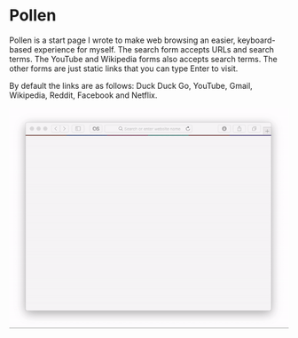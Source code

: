 # Pollen

Pollen is a start page I wrote to make web browsing an easier, keyboard-based experience for myself.  The search form accepts URLs and search terms.  The YouTube and Wikipedia forms also accepts search terms.  The other forms are just static links that you can type Enter to visit.

By default the links are as follows:  Duck Duck Go, YouTube, Gmail, Wikipedia, Reddit, Facebook and Netflix. 

![Screenshot](screenshot.gif)

